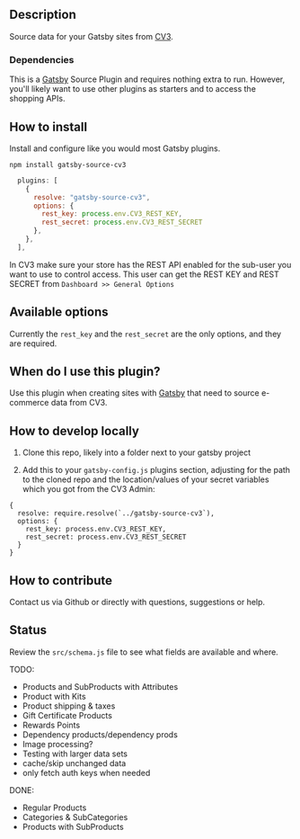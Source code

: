 ## Description

Source data for your Gatsby sites from [CV3](https://CommerceV3.com).

### Dependencies

This is a [Gatsby](https://www.gatsbyjs.com/) Source Plugin and requires nothing extra to run. However, you'll likely want to use other plugins as starters and to access the shopping APIs.

## How to install

Install and configure like you would most Gatsby plugins.

```shell
npm install gatsby-source-cv3
```

```js gatsby-config.js
  plugins: [
    {
      resolve: "gatsby-source-cv3",
      options: {
        rest_key: process.env.CV3_REST_KEY,
        rest_secret: process.env.CV3_REST_SECRET
      },
    },
  ],
```

In CV3 make sure your store has the REST API enabled for the sub-user you want to use to control access.
This user can get the REST KEY and REST SECRET from `Dashboard >> General Options`

## Available options

Currently the `rest_key` and the `rest_secret` are the only options, and they are required.

## When do I use this plugin?

Use this plugin when creating sites with [Gatsby](https://www.gatsbyjs.com/) that need to source e-commerce
data from CV3.

## How to develop locally

1. Clone this repo, likely into a folder next to your gatsby project

2. Add this to your `gatsby-config.js` plugins section, adjusting for the path to the cloned repo and the location/values of your secret variables which you got from the CV3 Admin:

```
{
  resolve: require.resolve(`../gatsby-source-cv3`),
  options: {
    rest_key: process.env.CV3_REST_KEY,
    rest_secret: process.env.CV3_REST_SECRET
  }
}
```

## How to contribute

Contact us via Github or directly with questions, suggestions or help.

## Status

Review the `src/schema.js` file to see what fields are available and where.

TODO:

- Products and SubProducts with Attributes
- Product with Kits
- Product shipping & taxes
- Gift Certificate Products
- Rewards Points
- Dependency products/dependency prods
- Image processing?
- Testing with larger data sets
- cache/skip unchanged data
- only fetch auth keys when needed

DONE:

- Regular Products
- Categories & SubCategories
- Products with SubProducts
